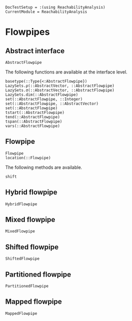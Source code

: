 ```@meta
DocTestSetup = :(using ReachabilityAnalysis)
CurrentModule = ReachabilityAnalysis
```

# Flowpipes

## Abstract interface

```@docs
AbstractFlowpipe
```

The following functions are available at the interface level.

```@docs
basetype(::Type{<:AbstractFlowpipe})
LazySets.ρ(::AbstractVector, ::AbstractFlowpipe)
LazySets.σ(::AbstractVector, ::AbstractFlowpipe)
LazySets.dim(::AbstractFlowpipe)
set(::AbstractFlowpipe, ::Integer)
set(::AbstractFlowpipe, ::AbstractVector)
set(::AbstractFlowpipe)
tstart(::AbstractFlowpipe)
tend(::AbstractFlowpipe)
tspan(::AbstractFlowpipe)
vars(::AbstractFlowpipe)
```

## Flowpipe

```@docs
Flowpipe
location(::Flowpipe)
```

The following methods are available.

```@docs
shift
```

## Hybrid flowpipe

```@docs
HybridFlowpipe
```


## Mixed flowpipe

```@docs
MixedFlowpipe
```

## Shifted flowpipe

```@docs
ShiftedFlowpipe
```

## Partitioned flowpipe

```@docs
PartitionedFlowpipe
```

## Mapped flowpipe

```@docs
MappedFlowpipe
```
